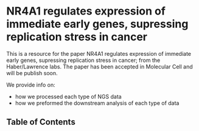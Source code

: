 # NR4A1 regulates expression of immediate early genes, supressing replication stress in cancer
This is a resource for the paper NR4A1 regulates expression of immediate early genes, supressing replication stress in cancer; from the Haber/Lawrence labs. The paper has been accepted in Molecular Cell and will be publish soon.

We provide info on:

- how we processed each type of NGS data
- how we preformed the downstream analysis of each type of data


## Table of Contents
